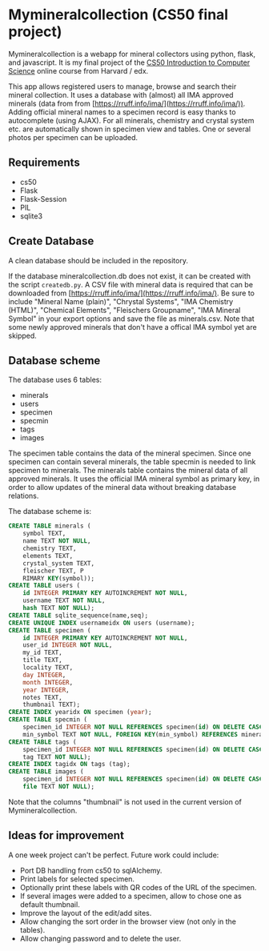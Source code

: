 # Mymineralcollection (CS50 final project)
Mymineralcollection is a webapp for mineral collectors using python, flask, and javascript. It is my final project of the [CS50 Introduction to Computer Science](https://www.edx.org/cs50) online course from Harvard / edx. 


This app allows registered users to manage, browse and search their mineral collection. It uses a database with (almost) all IMA approved minerals (data from from [https://rruff.info/ima/](https://rruff.info/ima/)). Adding official mineral names to a specimen record is easy thanks to autocomplete (using AJAX). For all minerals, chemistry and crystal system etc. are automatically shown in specimen view and tables. One or several photos per specimen can be uploaded.


## Requirements
- cs50
- Flask
- Flask-Session
- PIL
- sqlite3

## Create Database
A clean database should be included in the repository.

If the database mineralcollection.db does not exist, it can be created with the script `createdb.py`. A CSV file with mineral data is required that can be downloaded from [https://rruff.info/ima/](https://rruff.info/ima/). Be sure to include "Mineral Name (plain)", "Chrystal Systems", "IMA Chemistry (HTML)", "Chemical Elements", "Fleischers Groupname", "IMA Mineral Symbol" in your export options and save the file as minerals.csv. Note that some newly approved minerals that don't have a offical IMA symbol yet are skipped.

## Database scheme
The database uses 6 tables:
- minerals
- users
- specimen
- specmin
- tags
- images

The specimen table contains the data of the mineral specimen. Since one specimen can contain several minerals, the table specmin is needed to link specimen to minerals. The minerals table contains the mineral data of all approved minerals. It uses the official IMA mineral symbol as primary key, in order to allow updates of the mineral data without breaking database relations.

The database scheme is:

``` sql
CREATE TABLE minerals (
    symbol TEXT, 
    name TEXT NOT NULL, 
    chemistry TEXT, 
    elements TEXT, 
    crystal_system TEXT, 
    fleischer TEXT, P
    RIMARY KEY(symbol));
CREATE TABLE users (
    id INTEGER PRIMARY KEY AUTOINCREMENT NOT NULL, 
    username TEXT NOT NULL, 
    hash TEXT NOT NULL);
CREATE TABLE sqlite_sequence(name,seq);
CREATE UNIQUE INDEX usernameidx ON users (username);
CREATE TABLE specimen (
    id INTEGER PRIMARY KEY AUTOINCREMENT NOT NULL, 
    user_id INTEGER NOT NULL, 
    my_id TEXT, 
    title TEXT, 
    locality TEXT, 
    day INTEGER, 
    month INTEGER, 
    year INTEGER, 
    notes TEXT, 
    thumbnail TEXT);
CREATE INDEX yearidx ON specimen (year);
CREATE TABLE specmin (
    specimen_id INTEGER NOT NULL REFERENCES specimen(id) ON DELETE CASCADE, 
    min_symbol TEXT NOT NULL, FOREIGN KEY(min_symbol) REFERENCES minerals(symbol));
CREATE TABLE tags (
    specimen_id INTEGER NOT NULL REFERENCES specimen(id) ON DELETE CASCADE, 
    tag TEXT NOT NULL);
CREATE INDEX tagidx ON tags (tag);
CREATE TABLE images (
    specimen_id INTEGER NOT NULL REFERENCES specimen(id) ON DELETE CASCADE, 
    file TEXT NOT NULL);
```

Note that the columns "thumbnail" is not used in the current version of Mymineralcollection.

## Ideas for improvement
A one week project can't be perfect. Future work could include:
- Port DB handling from cs50 to sqlAlchemy. 
- Print labels for selected specimen.
- Optionally print these labels with QR codes of the URL of the specimen.
- If several images were added to a specimen, allow to chose one as default thumbnail. 
- Improve the layout of the edit/add sites.
- Allow changing the sort order in the browser view (not only in the tables).
- Allow changing password and to delete the user.

